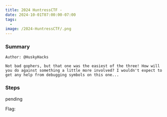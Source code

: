 ```yaml
---
title: 2024 HuntressCTF - 
date: 2024-10-01T07:00:00-07:00
tags:
  - 
image: /2024-HuntressCTF/.png
---
```


### Summary
```
Author: @HuskyHacks

Not bad gophers, but that one was the easiest of the three! How will you do against something a little more involved? I wouldn't expect to get any help from debugging symbols on this one...
```

### Steps

pending



Flag: 